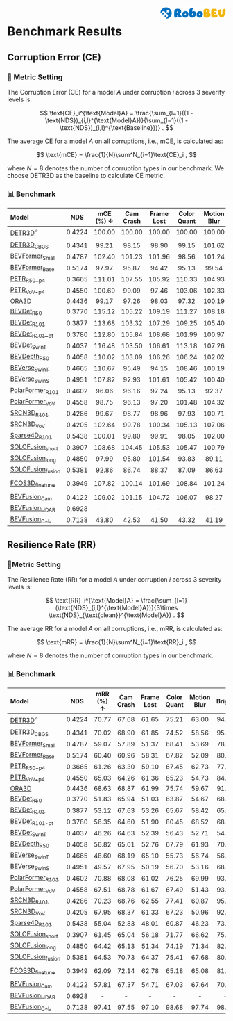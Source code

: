 <img src="./figs/logo2.png" align="right" width="30%">

# Benchmark Results

## Corruption Error (CE)

### 📐 Metric Setting

The Corruption Error (CE) for a model $A$ under corruption $i$ across 3 severity levels is:

$$
\text{CE}_i^{\text{Model}A} = \frac{\sum_{l=1}((1 - \text{NDS})_{i,l}^{\text{Model}A})}{\sum_{l=1}((1 - \text{NDS})_{i,l}^{\text{Baseline}})} .
$$

The average CE for a model $A$ on all corruptions, i.e., mCE, is calculated as:

$$
\text{mCE} = \frac{1}{N}\sum^N_{i=1}\text{CE}_i ,
$$

where $N=8$ denotes the number of corruption types in our benchmark. We choose DETR3D as the baseline to calculate CE metric.

### 📊 Benchmark

| Model | NDS | mCE (%) $\downarrow$ | Cam Crash | Frame Lost | Color Quant | Motion Blur | Bright | Low Light | Fog | Snow |
| :- | :-: | :-: | :-: | :-: | :-: | :-: | :-: | :-: | :-: | :-: |
| [DETR3D](./results/DETR3D.md)<sup>:star:</sup> | 0.4224 | 100.00 | 100.00 | 100.00 | 100.00 | 100.00 | 100.00 | 100.00 | 100.00 | 100.00 | 100.00 |
| |
| [DETR3D<sub>CBGS</sub>](./results/DETR3D-w-cbgs.md) | 0.4341 | 99.21 | 98.15 | 98.90  | 99.15 | 101.62 | 97.47 | 100.28 | 98.23 | 99.85 |
| [BEVFormer<sub>Small</sub>](./results/BEVFormer-Small.md) | 0.4787 | 102.40 | 101.23 | 101.96  | 98.56 | 101.24 | 104.35 | 105.17 | 105.40 | 101.29 |
| [BEVFormer<sub>Base</sub>](./results/BEVFormer-Base.md) | 0.5174 | 97.97 | 95.87 | 94.42 | 95.13 | 99.54 | 96.97 | 103.76 | 97.42 | 100.69 |
| [PETR<sub>R50-p4</sub>](./results/PETR-r50.md) | 0.3665 | 111.01 | 107.55 | 105.92  | 110.33 | 104.93 | 119.36 | 116.84 | 117.02 | 106.13 |
| [PETR<sub>VoV-p4</sub>](./results/PETR-vov.md) | 0.4550 | 100.69 | 99.09 | 97.46  | 103.06 | 102.33 | 102.40 | 106.67 | 103.43 | 91.11 |
| [ORA3D](./results/ORA3D.md) | 0.4436 | 99.17 | 97.26 | 98.03 | 97.32 | 100.19 | 98.78 | 102.40 | 99.23 | 100.19 |
| [BEVDet<sub>R50</sub>](./results/BEVDet-r50.md) | 0.3770 | 115.12 | 105.22 | 109.19 | 111.27 | 108.18 | 123.96 | 123.34 | 123.83 | 115.93 |
| [BEVDet<sub>R101</sub>](./results/BEVDet-r101.md) | 0.3877 | 113.68 | 103.32 | 107.29 | 109.25 | 105.40 | 124.14 | 123.12 | 123.28 | 113.64 |
| [BEVDet<sub>R101-pt</sub>](./results/BEVDet-r101-FCOS3D-Pretrain.md) | 0.3780 | 112.80 | 105.84 | 108.68 | 101.99 | 100.97 | 123.39 | 119.31 | 130.21 | 112.04 |
| [BEVDet<sub>SwinT</sub>](./results/BEVDet-Swin-Tiny.md) | 0.4037 | 116.48 | 103.50 | 106.61 | 113.18 | 107.26 | 130.19 | 131.83 | 124.01 | 115.25 |
| [BEVDepth<sub>R50</sub>](./results/BEVDepth-r50.md) | 0.4058  | 110.02 | 103.09 | 106.26 | 106.24 | 102.02 | 118.72 |  114.26 | 116.57 | 112.98 |
| [BEVerse<sub>SwinT</sub>](./results/BEVerse-Tiny.md) | 0.4665 | 110.67 | 95.49 | 94.15 | 108.46 | 100.19 | 122.44 | 130.40 | 118.58 | 115.69 |
| [BEVerse<sub>SwinS</sub>](./results/BEVerse-Small.md) | 0.4951 | 107.82 | 92.93 | 101.61 | 105.42 | 100.40 | 110.14 | 123.12 | 117.46 | 111.48 |
| [PolarFormer<sub>R101</sub>](./results/PolarFormer-r101.md) | 0.4602 | 96.06 | 96.16 | 97.24 | 95.13 | 92.37 | 94.96 | 103.22 | 94.25 | 95.17 |
| [PolarFormer<sub>VoV</sub>](./results/PolarFormer-Vov.md)  | 0.4558 | 98.75 | 96.13 | 97.20 | 101.48 | 104.32 | 95.37 | 104.78 | 97.55 | 93.14 |
| [SRCN3D<sub>R101</sub>](./results/SRCN3D-r101.md) | 0.4286 | 99.67 | 98.77 | 98.96 | 97.93 | 100.71 | 98.80 | 102.72 | 99.54 | 99.91 |
| [SRCN3D<sub>VoV</sub>](./results/SRCN3D-Vov.md) | 0.4205 | 102.64 | 99.78 | 100.34 | 105.13 | 107.06 | 101.93 | 101.10 | 102.27 | 92.75	|
| [Sparse4D<sub>R101</sub>](./results/Sparse4D-r101.md) | 0.5438 | 100.01 | 99.80 | 99.91 | 98.05 | 102.00 | 100.30 | 103.83 | 100.46 | 95.72 |
| [SOLOFusion<sub>short</sub>](docs/results/SOLOFusion-short.md) | 0.3907 | 108.68 | 104.45 | 105.53 | 105.47 | 100.79 | 117.27 | 110.44 | 115.01 | 110.47 |
| [SOLOFusion<sub>long</sub>](docs/results/SOLOFusion-short.md) | 0.4850 | 97.99 | 95.80 | 101.54 | 93.83 | 89.11 | 100.00 | 99.61	| 98.70 | 105.35 |
| [SOLOFusion<sub>fusion</sub>](docs/results/SOLOFusion.md) | 0.5381 | 92.86 | 86.74 | 88.37 | 87.09 | 86.63 | 94.55 | 102.22 | 90.67	 | 106.64	 |
| |
| [FCOS3D<sub>finetune</sub>](docs/results/FCOS3D-ft.md) | 0.3949 | 107.82 | 100.14 | 101.69 | 108.84 | 101.24 | 113.07 | 118.27 | 109.71 | 109.61 |
| |
| [BEVFusion<sub>Cam</sub>](docs/results/BEVFusion-Camera.md) | 0.4122 | 109.02 | 101.15 | 104.72 | 106.07 | 98.27 | 118.34 | 123.70 | 114.31 | 105.59 |
| [BEVFusion<sub>LiDAR</sub>](docs/results/BEVFusion-LiDAR.md) | 0.6928 | - | - | - | - | - | - | - | - | - |
| [BEVFusion<sub>C+L</sub>](docs/results/BEVFusion-Fusion.md) | 0.7138 | 43.80 | 42.53 | 41.50 | 43.32 | 41.19 | 49.72 | 44.54 | - | - |

## Resilience Rate (RR)

### 📐Metric Setting
The Resilience Rate (RR) for a model $A$ under corruption $i$ across 3 severity levels is:

$$
\text{RR}_i^{\text{Model}A} = \frac{\sum_{l=1}(\text{NDS}_{i,l}^{\text{Model}A})}{3\times \text{NDS}_{\text{clean}}^{\text{Model}A}} .
$$

The average RR for a model $A$ on all corruptions, i.e., mRR, is calculated as:

$$
\text{mRR} = \frac{1}{N}\sum^N_{i=1}\text{RR}_i ,
$$

where $N=8$ denotes the number of corruption types in our benchmark.

### 📊 Benchmark

| Model | NDS |mRR (%) $\uparrow$ | Cam Crash | Frame Lost | Color Quant | Motion Blur | Bright | Low Light | Fog | Snow |
| :- | :-: | :-: | :-: | :-: | :-: | :-: | :-: | :-: | :-: | :-: |
| [DETR3D](./results/DETR3D.md)<sup>:star:</sup> | 0.4224 | 70.77 | 67.68 | 61.65 | 75.21 | 63.00 | 94.74 | 65.96 | 92.61 | 45.29 |
| |
| [DETR3D<sub>CBGS</sub>](./results/DETR3D-w-cbgs.md) | 0.4341 | 70.02 | 68.90 | 61.85  | 74.52 | 58.56 | 95.69 | 63.72 | 92.61 | 44.34 |
| [BEVFormer<sub>Small</sub>](./results/BEVFormer-Small.md) | 0.4787 | 59.07 | 57.89 | 51.37 | 68.41  | 53.69 | 78.15 | 50.41 | 74.85 | 37.79 |
| [BEVFormer<sub>Base</sub>](./results/BEVFormer-Base.md) | 0.5174 | 60.40 | 60.96 | 58.31 | 67.82 | 52.09 | 80.87 | 48.61 | 78.64 | 35.89 |
| [PETR<sub>R50-p4</sub>](./results/PETR-r50.md) | 0.3665 | 61.26 | 63.30 | 59.10  | 67.45 | 62.73 | 77.52 | 42.86 | 78.47 | 38.66 |
| [PETR<sub>VoV-p4</sub>](./results/PETR-vov.md) | 0.4550 | 65.03 | 64.26 | 61.36  | 65.23 | 54.73 | 84.79 | 50.66 | 81.38 | 57.85 |
| [ORA3D](./results/ORA3D.md) | 0.4436 | 68.63 | 68.87 | 61.99 | 75.74 | 59.67 | 91.86 | 58.90 | 89.25 | 42.79 |
| [BEVDet<sub>R50</sub>](./results/BEVDet-r50.md) | 0.3770 | 51.83 | 65.94 | 51.03 | 63.87 | 54.67 | 68.04 | 29.23 | 65.28 | 16.58 |
| [BEVDet<sub>R101</sub>](./results/BEVDet-r101.md) | 0.3877 | 53.12 | 67.63 | 53.26 | 65.67 | 58.42 | 65.88 | 28.84 | 64.35 | 20.89 |
| [BEVDet<sub>R101-pt</sub>](./results/BEVDet-r101-FCOS3D-Pretrain.md) | 0.3780 | 56.35 | 64.60 | 51.90 | 80.45 | 68.52 | 68.76 | 36.85 | 54.84 | 24.84 |
| [BEVDet<sub>SwinT</sub>](./results/BEVDet-Swin-Tiny.md) | 0.4037 | 46.26 | 64.63 | 52.39 | 56.43 | 52.71 | 54.27 | 12.14 | 60.69 | 16.84 |
| [BEVDepth<sub>R50</sub>](./results/BEVDepth-r50.md) | 0.4058  | 56.82 | 65.01 | 52.76 | 67.79 | 61.93 | 70.95 |  43.30 | 71.54 | 21.27 |
| [BEVerse<sub>SwinT</sub>](./results/BEVerse-Tiny.md) | 0.4665 | 48.60 | 68.19 | 65.10 | 55.73 | 56.74 | 56.93 | 12.71 | 59.61 | 13.80 |
| [BEVerse<sub>SwinS</sub>](./results/BEVerse-Small.md) | 0.4951 | 49.57 | 67.95 | 50.19 | 56.70 | 53.16 | 68.55 | 22.58 | 57.54 | 19.89 |
| [PolarFormer<sub>R101</sub>](./results/PolarFormer-r101.md) | 0.4602 | 70.88 | 68.08 | 61.02 | 76.25 | 69.99 | 93.52 | 55.50 | 92.61 | 50.07 |
| [PolarFormer<sub>VoV</sub>](./results/PolarFormer-Vov.md)  | 0.4558 | 67.51 | 68.78 | 61.67 | 67.49 | 51.43 | 93.90 | 53.55 | 89.10 | 54.15 |
| [SRCN3D<sub>R101</sub>](./results/SRCN3D-r101.md) | 0.4286 | 70.23 | 68.76 | 62.55 | 77.41 | 60.87 | 95.05 | 60.43 | 91.93 | 44.80 |
| [SRCN3D<sub>VoV</sub>](./results/SRCN3D-Vov.md) | 0.4205 | 67.95 | 68.37 | 61.33 | 67.23 | 50.96 | 92.41 | 54.08 | 89.75 | 59.43	|
| [Sparse4D<sub>R101</sub>](./results/Sparse4D-r101.md) | 0.5438 | 55.04 | 52.83 | 48.01 | 60.87 | 46.23 | 73.26 | 46.16 | 71.42 | 41.54 |
| [SOLOFusion<sub>short</sub>](docs/results/SOLOFusion-short.md) | 0.3907 | 61.45 | 65.04 | 56.18 | 71.77 | 66.62 | 75.92 | 52.03 | 76.73 | 27.28 |
| [SOLOFusion<sub>long</sub>](docs/results/SOLOFusion-short.md) | 0.4850 | 64.42 | 65.13| 51.34 | 74.19 | 71.34 | 82.52 | 58.02	| 82.29 | 30.52 |
| [SOLOFusion<sub>fusion</sub>](docs/results/SOLOFusion.md) | 0.5381 | 64.53 | 70.73 | 64.37 | 75.41 | 67.68 | 80.45 | 48.80 | 83.26 | 25.57 |
| |
| [FCOS3D<sub>finetune</sub>](docs/results/FCOS3D-ft.md) | 0.3949 | 62.09 | 72.14 | 62.78 | 65.18 | 65.08 | 81.49 | 37.17 | 84.10 | 28.77 |
| |
| [BEVFusion<sub>Cam</sub>](docs/results/BEVFusion-Camera.md) | 0.4122 | 57.81 | 67.37 | 54.71 | 67.03 | 67.64 | 70.40 | 26.10 | 73.77 | 35.44 |
| [BEVFusion<sub>LiDAR</sub>](docs/results/BEVFusion-LiDAR.md) | 0.6928 | - | - | - | - | - | - | - | - | - |
| [BEVFusion<sub>C+L</sub>](docs/results/BEVFusion-Fusion.md) | 0.7138 | 97.41 | 97.55 | 97.10 | 98.68 | 97.74 | 98.32 | 95.08 | - | - |
